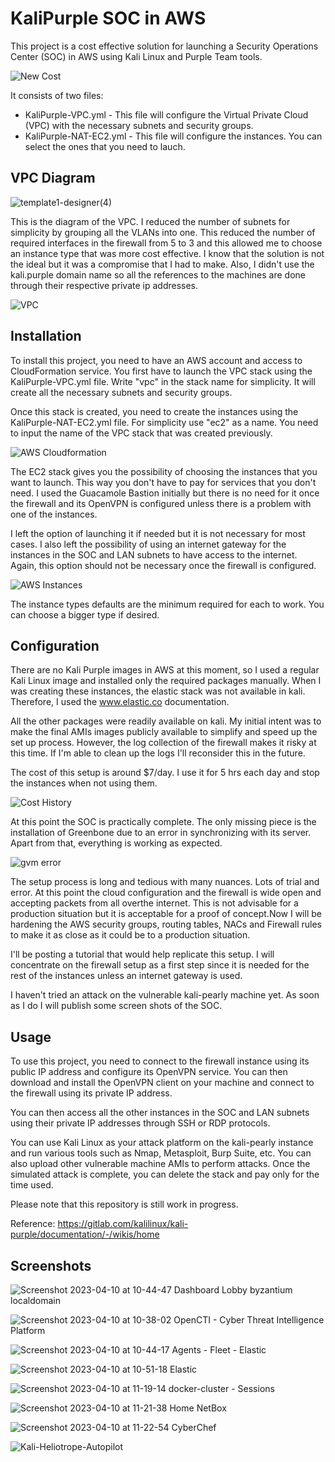# KaliPurple SOC in AWS
 
This project is a cost effective solution for launching a Security Operations Center (SOC) in AWS using Kali Linux and Purple Team tools. 

![New Cost](https://user-images.githubusercontent.com/47893772/231023009-617e5cf0-25ae-46b5-931d-75f8918bcfc9.png)


It consists of two files:
 
- KaliPurple-VPC.yml - This file will configure the Virtual Private Cloud (VPC) with the necessary subnets and security groups.
- KaliPurple-NAT-EC2.yml - This file will configure the instances. You can select the ones that you need to lauch. 
 
## VPC Diagram
 
![template1-designer(4)](https://user-images.githubusercontent.com/47893772/230233768-5f024316-4f0f-4b70-9310-0891ceb63d9a.png)
 
This is the diagram of the VPC. I reduced the number of subnets for simplicity by grouping all the VLANs into one. This reduced the number of required interfaces in the firewall from 5 to 3 and this allowed me to choose an instance type that was more cost effective. I know that the solution is not the ideal but it was a compromise that I had to make. Also, I didn't use the kali.purple domain name so all the references to the machines are done through their respective private ip addresses. 

![VPC](https://user-images.githubusercontent.com/47893772/231020516-6c6cc77f-19f5-480d-a762-50b57fb26450.png)


 
## Installation
 
To install this project, you need to have an AWS account and access to CloudFormation service. You first have to launch the VPC stack using the KaliPurple-VPC.yml file. Write "vpc" in the stack name for simplicity. It will create all the necessary subnets and security groups.
 
Once this stack is created, you need to create the instances using the KaliPurple-NAT-EC2.yml file. For simplicity use "ec2" as a name. You need to input the name of the VPC stack that was created previously.

![AWS Cloudformation](https://user-images.githubusercontent.com/47893772/231020706-82afa33e-b182-4b1f-9ed3-4f71fe0f1b63.png)


 
The EC2 stack gives you the possibility of choosing the instances that you want to launch. This way you don't have to pay for services that you don't need. I used the Guacamole Bastion initially but there is no need for it once the firewall and its OpenVPN is configured unless there is a problem with one of the instances.
 
I left the option of launching it if needed but it is not necessary for most cases. I also left the possibility of using an internet gateway for the instances in the SOC and LAN subnets to have access to the internet. Again, this option should not be necessary once the firewall is configured.

 ![AWS Instances](https://user-images.githubusercontent.com/47893772/231023159-8aa8e92c-73b9-4765-be08-45234d8d7950.png)
 
The instance types defaults are the minimum required for each to work. You can choose a bigger type if desired.
 
## Configuration
 
There are no Kali Purple images in AWS at this moment, so I used a regular Kali Linux image and installed only the required packages manually. When I was creating these instances, the elastic stack was not available in kali. Therefore, I used the www.elastic.co documentation.
 
All the other packages were readily available on kali. My initial intent was to make the final AMIs images publicly available to simplify and speed up the set up process. However, the log collection of the firewall makes it risky at this time. If I'm able to clean up the logs I'll reconsider this in the future.
 
The cost of this setup is around $7/day. I use it for 5 hrs each day and stop the instances when not using them.

![Cost History](https://user-images.githubusercontent.com/47893772/231023307-d604dc42-dcd1-4a30-92eb-4d333c99df88.png)

 
At this point the SOC is practically complete. The only missing piece is the installation of Greenbone due to an error in synchronizing with its server. Apart from that, everything is working as expected.

![gvm error](https://user-images.githubusercontent.com/47893772/231023515-74d4a5df-ab22-46ba-b785-88e57b1dbd2f.png)

 
The setup process is long and tedious with many nuances. Lots of trial and error. At this point the cloud configuration and the firewall is wide open and accepting packets from all overthe internet. This is not advisable for a production situation but it is acceptable for a proof of concept.Now I will be hardening the AWS security groups, routing tables, NACs and Firewall rules to make it as close as it could be to a production situation.

I'll be posting a tutorial that would help replicate this setup. I will concentrate on the firewall setup as a first step since it is needed for the rest of the instances unless an internet gateway is used.
 
I haven't tried an attack on the vulnerable kali-pearly machine yet. As soon as I do I will publish some screen shots of the SOC.
 
## Usage
 
To use this project, you need to connect to the firewall instance using its public IP address and configure its OpenVPN service. You can then download and install the OpenVPN client on your machine and connect to the firewall using its private IP address. 
 
You can then access all the other instances in the SOC and LAN subnets using their private IP addresses through SSH or RDP protocols.
 
You can use Kali Linux as your attack platform on the kali-pearly instance and run various tools such as Nmap, Metasploit, Burp Suite, etc. You can also upload other vulnerable machine AMIs to perform attacks. Once the simulated attack is complete, you can delete the stack and pay only for the time used. 

Please note that this repository is still work in progress.

Reference: https://gitlab.com/kalilinux/kali-purple/documentation/-/wikis/home

## Screenshots

![Screenshot 2023-04-10 at 10-44-47 Dashboard Lobby byzantium localdomain](https://user-images.githubusercontent.com/47893772/231025324-626561a3-dcc8-41b0-b57e-dfac77f23fed.png)



![Screenshot 2023-04-10 at 10-38-02 OpenCTI - Cyber Threat Intelligence Platform](https://user-images.githubusercontent.com/47893772/231025203-42793b70-dacb-4ff2-9793-a97d79280b7e.png)

![Screenshot 2023-04-10 at 10-44-17 Agents - Fleet - Elastic](https://user-images.githubusercontent.com/47893772/231025243-f8311ab8-cef1-4990-8c8b-eab654e8c0d1.png)

![Screenshot 2023-04-10 at 10-51-18 Elastic](https://user-images.githubusercontent.com/47893772/231025426-b07429a7-9545-4d3e-8cdb-d691dc91830d.png)

![Screenshot 2023-04-10 at 11-19-14 docker-cluster - Sessions](https://user-images.githubusercontent.com/47893772/231025535-7482c7d3-6ba7-4b97-a2f6-b61fc5c36640.png)


![Screenshot 2023-04-10 at 11-21-38 Home NetBox](https://user-images.githubusercontent.com/47893772/231025588-3894ed6c-d207-426b-b0ef-4a89e4a63e43.png)


![Screenshot 2023-04-10 at 11-22-54 CyberChef](https://user-images.githubusercontent.com/47893772/231025632-d2836ca4-a7d6-4519-adfa-9cc7e039af6a.png)



![Kali-Heliotrope-Autopilot](https://user-images.githubusercontent.com/47893772/231025109-7bc3b7c0-e33b-4724-bcfd-fff817849d7f.png)


